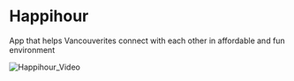 # Happihour

App that helps Vancouverites connect with each other in affordable and fun environment

![Happihour_Video](Video/Sample.gif)
